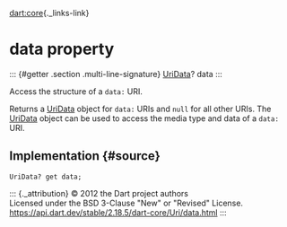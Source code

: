 [dart:core](../../dart-core/dart-core-library){._links-link}

data property
=============

::: {#getter .section .multi-line-signature}
[UriData](../uridata-class)? data
:::

Access the structure of a `data:` URI.

Returns a [UriData](../uridata-class) object for `data:` URIs and `null`
for all other URIs. The [UriData](../uridata-class) object can be used
to access the media type and data of a `data:` URI.

Implementation {#source}
--------------

``` {.language-dart data-language="dart"}
UriData? get data;
```

::: {._attribution}
© 2012 the Dart project authors\
Licensed under the BSD 3-Clause \"New\" or \"Revised\" License.\
<https://api.dart.dev/stable/2.18.5/dart-core/Uri/data.html>
:::
